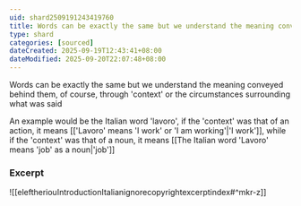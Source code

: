 ```yaml
---
uid: shard2509191243419760
title: Words can be exactly the same but we understand the meaning conveyed behind them, of course, through the context or the circumstances surrounding what was said
type: shard
categories: [sourced]
dateCreated: 2025-09-19T12:43:41+08:00
dateModified: 2025-09-20T22:07:48+08:00
---
```

Words can be exactly the same but we understand the meaning conveyed behind them, of course, through 'context' or the circumstances surrounding what was said

An example would be the Italian word 'lavoro', if the 'context' was that of an action, it means [['Lavoro' means 'I work' or 'I am working'|'I work']], while if the 'context' was that of a noun, it means [[The Italian word 'Lavoro' means 'job' as a noun|'job']]

### Excerpt
![[eleftheriouIntroductionItalianignorecopyrightexcerptindex#^mkr-z]]